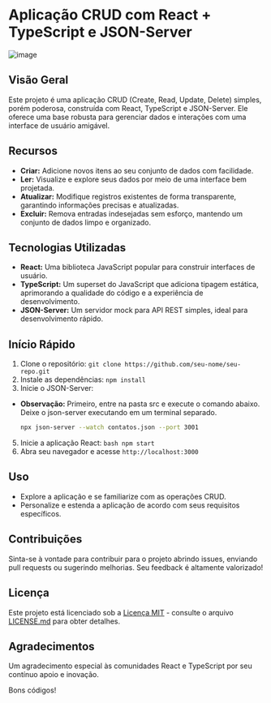 # Aplicação CRUD com React + TypeScript e JSON-Server

![image](https://github.com/HugoSouza10/CrudContact/assets/51915862/32e98dcc-375a-4edd-857c-2cc56ba5d423)

## Visão Geral

Este projeto é uma aplicação CRUD (Create, Read, Update, Delete) simples, porém poderosa, construída com React, TypeScript e JSON-Server. Ele oferece uma base robusta para gerenciar dados e interações com uma interface de usuário amigável.

## Recursos

- **Criar:** Adicione novos itens ao seu conjunto de dados com facilidade.
- **Ler:** Visualize e explore seus dados por meio de uma interface bem projetada.
- **Atualizar:** Modifique registros existentes de forma transparente, garantindo informações precisas e atualizadas.
- **Excluir:** Remova entradas indesejadas sem esforço, mantendo um conjunto de dados limpo e organizado.

## Tecnologias Utilizadas

- **React:** Uma biblioteca JavaScript popular para construir interfaces de usuário.
- **TypeScript:** Um superset do JavaScript que adiciona tipagem estática, aprimorando a qualidade do código e a experiência de desenvolvimento.
- **JSON-Server:** Um servidor mock para API REST simples, ideal para desenvolvimento rápido.

## Início Rápido

1. Clone o repositório: `git clone https://github.com/seu-nome/seu-repo.git`
2. Instale as dependências:  `npm install`
3. Inicie o JSON-Server: 
- **Observação:** Primeiro, entre na pasta src e execute o comando abaixo. Deixe o json-server
executando em um terminal separado.
   ```bash
   npx json-server --watch contatos.json --port 3001
5. Inicie a aplicação React: `bash npm start`
6. Abra seu navegador e acesse `http://localhost:3000`

## Uso

- Explore a aplicação e se familiarize com as operações CRUD.
- Personalize e estenda a aplicação de acordo com seus requisitos específicos.

## Contribuições

Sinta-se à vontade para contribuir para o projeto abrindo issues, enviando pull requests ou sugerindo melhorias. Seu feedback é altamente valorizado!

## Licença

Este projeto está licenciado sob a [Licença MIT](LICENSE.md) - consulte o arquivo [LICENSE.md](LICENSE.md) para obter detalhes.

## Agradecimentos

Um agradecimento especial às comunidades React e TypeScript por seu contínuo apoio e inovação.

Bons códigos!
